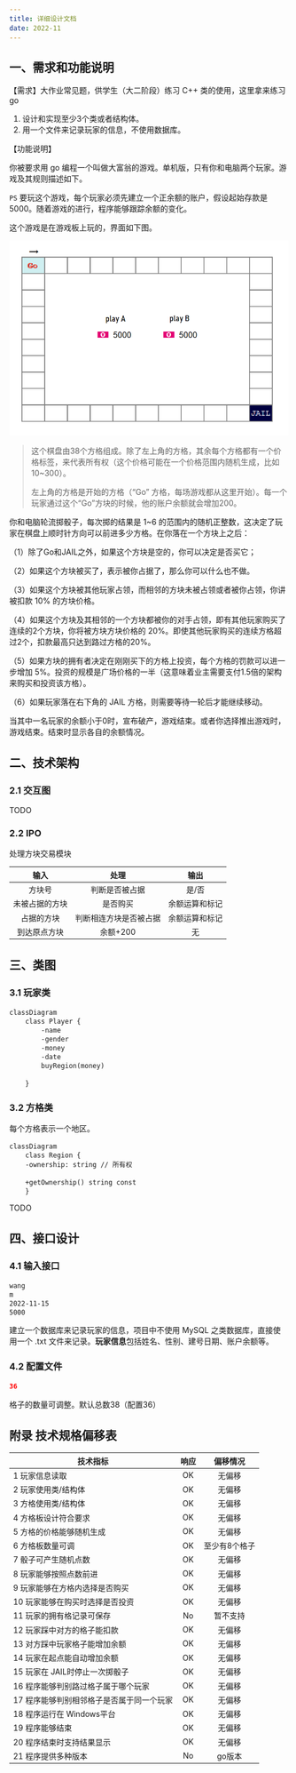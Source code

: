```yaml
---
title: 详细设计文档
date: 2022-11
---
```






## 一、需求和功能说明

【需求】大作业常见题，供学生（大二阶段）练习 C++ 类的使用，这里拿来练习 go

1. 设计和实现至少3个类或者结构体。
2. 用一个文件来记录玩家的信息，不使用数据库。

【功能说明】

你被要求用 go 编程一个叫做大富翁的游戏。单机版，只有你和电脑两个玩家。游戏及其规则描述如下。

`PS` 要玩这个游戏，每个玩家必须先建立一个正余额的账户，假设起始存款是5000。随着游戏的进行，程序能够跟踪余额的变化。

这个游戏是在游戏板上玩的，界面如下图。

![游戏板](gameboard.png)

> 这个棋盘由38个方格组成。除了左上角的方格，其余每个方格都有一个价格标签，来代表所有权（这个价格可能在一个价格范围内随机生成，比如 10~300）。
>
> 左上角的方格是开始的方格（“Go” 方格，每场游戏都从这里开始）。每一个玩家通过这个“Go”方块的时候，他的账户余额就会增加200。

你和电脑轮流掷骰子，每次掷的结果是 1~6 的范围内的随机正整数，这决定了玩家在棋盘上顺时针方向可以前进多少方格。在你落在一个方块上之后：

（1）除了Go和JAIL之外，如果这个方块是空的，你可以决定是否买它；

（2）如果这个方块被买了，表示被你占据了，那么你可以什么也不做。

（3）如果这个方块被其他玩家占领，而相邻的方块未被占领或者被你占领，你讲被扣款 10% 的方块价格。

（4）如果这个方块及其相邻的一个方块都被你的对手占领，即有其他玩家购买了连续的2个方块，你将被方块方块价格的 20%。即使其他玩家购买的连续方格超过2个，扣款最高只达到路过方格的20%。

（5）如果方块的拥有者决定在刚刚买下的方格上投资，每个方格的罚款可以进一步增加 5%。投资的规模是广场价格的一半（这意味着业主需要支付1.5倍的架构来购买和投资该方格）。

（6）如果玩家落在右下角的 JAIL 方格，则需要等待一轮后才能继续移动。

当其中一名玩家的余额小于0时，宣布破产，游戏结束。或者你选择推出游戏时，游戏结束。结束时显示各自的余额情况。

## 二、技术架构

### 2.1 交互图

TODO

### 2.2 IPO

处理方块交易模块

|      输入      |          处理          |      输出      |
| :------------: | :--------------------: | :------------: |
|     方块号     |     判断是否被占据     |     是/否      |
| 未被占据的方块 |        是否购买        | 余额运算和标记 |
|   占据的方块   | 判断相连方块是否被占据 | 余额运算和标记 |
|  到达原点方块  |        余额+200        |       无       |



## 三、类图

### 3.1 玩家类

```mermaid
classDiagram
	class Player {
		-name
		-gender
		-money
		-date
		buyRegion(money)
		
	}
```



### 3.2 方格类

每个方格表示一个地区。

```mermaid
classDiagram	
	class Region {
	-ownership: string // 所有权
	
	+getOwnership() string const
	}
```

TODO



## 四、接口设计

### 4.1 输入接口

```
wang
m
2022-11-15
5000
```



建立一个数据库来记录玩家的信息，项目中不使用 MySQL 之类数据库，直接使用一个 .txt 文件来记录。**玩家信息**包括姓名、性别、建号日期、账户余额等。

### 4.2 配置文件

```json
36
```

格子的数量可调整。默认总数38（配置36）



## 附录 技术规格偏移表

| 技术指标                                  | 响应 |   偏移情况    |
| ----------------------------------------- | :--: | :-----------: |
| 1 玩家信息读取                            |  OK  |    无偏移     |
| 2 玩家使用类/结构体                       |  OK  |    无偏移     |
| 3 方格使用类/结构体                       |  OK  |    无偏移     |
| 4 方格板设计符合要求                      |  OK  |    无偏移     |
| 5 方格的价格能够随机生成                  |  OK  |    无偏移     |
| 6 方格板数量可调                          |  OK  | 至少有8个格子 |
| 7 骰子可产生随机点数                      |  OK  |    无偏移     |
| 8 玩家能够按照点数前进                    |  OK  |    无偏移     |
| 9 玩家能够在方格内选择是否购买            |  OK  |    无偏移     |
| 10 玩家能够在购买时选择是否投资           |  OK  |    无偏移     |
| 11 玩家的拥有格记录可保存                 |  No  |   暂不支持    |
| 12 玩家踩中对方的格子能扣款               |  OK  |    无偏移     |
| 13 对方踩中玩家格子能增加余额             |  OK  |    无偏移     |
| 14 玩家在起点能自动增加余额               |  OK  |    无偏移     |
| 15 玩家在 JAIL时停止一次掷骰子            |  OK  |    无偏移     |
| 16 程序能够判别路过格子属于哪个玩家       |  OK  |    无偏移     |
| 17 程序能够判别相邻格子是否属于同一个玩家 |  OK  |    无偏移     |
| 18 程序运行在 Windows平台                 |  OK  |    无偏移     |
| 19 程序能够结束                           |  OK  |    无偏移     |
| 20 程序结束时支持结果显示                 |  OK  |    无偏移     |
| 21 程序提供多种版本                       |  No  |    go版本     |







